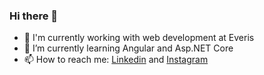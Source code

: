 ### Hi there 👋


- 🔭 I'm currently working with web development at Everis
- 🌱 I’m currently learning Angular and Asp.NET Core
- 📫 How to reach me: [Linkedin](https://www.linkedin.com/in/brunofamiliar/) and [Instagram](http://intagram.com/edbrunoalves)

<!--
**brunofamiliar/brunofamiliar** is a ✨ _special_ ✨ repository because its `README.md` (this file) appears on your GitHub profile.

Here are some ideas to get you started:

- 🔭 I’m currently working on ...
- 🌱 I’m currently learning ...
- 👯 I’m looking to collaborate on ...
- 🤔 I’m looking for help with ...
- 💬 Ask me about ...
- 📫 How to reach me: ...
- 😄 Pronouns: ...
- ⚡ Fun fact: ...
-->
